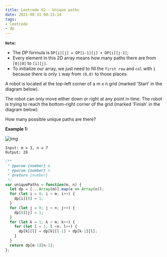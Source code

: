 ```yaml
---
title: Leetcode 62 - Unique paths
date: 2021-08-31 00:15:14
tags:
- leetcode
- dp
---
```

**`Note`:** 
- The DP formula is `DP[i][j] = DP[i-1][j] + DP[i][j-1]`; 
- Every element in this 2D array means how many paths there are from `[0][0]` to `[i][j]`. 
- To initialize our array, we just need to fill the `first row` and `col` with `1` because there is only `1` way from `(0,0)` to those places.

A robot is located at the top-left corner of a m x n grid (marked 'Start' in the diagram below).

The robot can only move either down or right at any point in time. The robot is trying to reach the bottom-right corner of the grid (marked 'Finish' in the diagram below).

How many possible unique paths are there?

**Example 1:**

![img](https://assets.leetcode.com/uploads/2018/10/22/robot_maze.png)
```
Input: m = 3, n = 7
Output: 28
```
```javascript
/**
 * @param {number} m
 * @param {number} n
 * @return {number}
 */
var uniquePaths = function(m, n) {
  let dp = [...Array(m)].map(e => Array(n));
  for (let i = 0; i < m; i++) {
    dp[i][0] = 1;
  }
  for (let j = 0; j < n; j++) {
    dp[0][j] = 1;
  }
  for (let k = 1; k < m; k++) {
    for (let l = 1; l <n; l++) {
      dp[k][l] = dp[k][l-1] + dp[k-1][l];
    }
  }
  return dp[m-1][n-1];
};
```